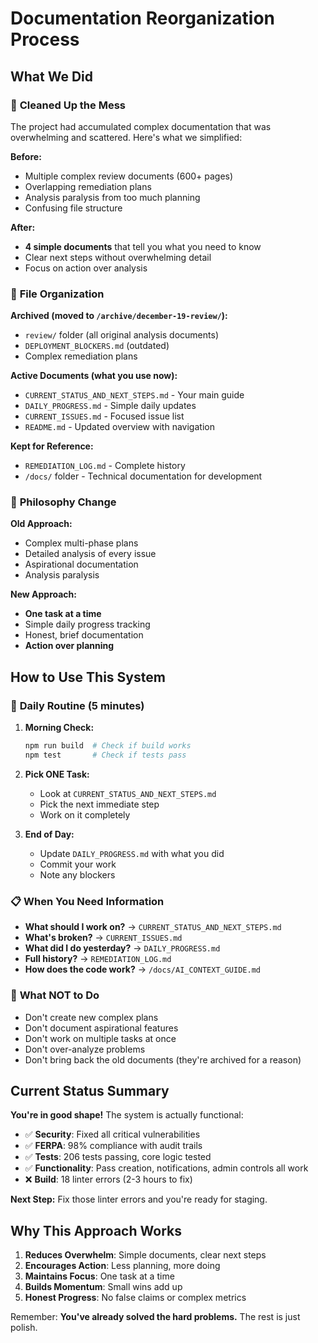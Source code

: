 # Documentation Reorganization Process

## What We Did

### 🧹 **Cleaned Up the Mess**
The project had accumulated complex documentation that was overwhelming and scattered. Here's what we simplified:

**Before:**
- Multiple complex review documents (600+ pages)
- Overlapping remediation plans 
- Analysis paralysis from too much planning
- Confusing file structure

**After:**
- **4 simple documents** that tell you what you need to know
- Clear next steps without overwhelming detail
- Focus on action over analysis

### 📁 **File Organization**

**Archived (moved to `/archive/december-19-review/`):**
- `review/` folder (all original analysis documents)
- `DEPLOYMENT_BLOCKERS.md` (outdated)
- Complex remediation plans

**Active Documents (what you use now):**
- `CURRENT_STATUS_AND_NEXT_STEPS.md` - Your main guide
- `DAILY_PROGRESS.md` - Simple daily updates
- `CURRENT_ISSUES.md` - Focused issue list
- `README.md` - Updated overview with navigation

**Kept for Reference:**
- `REMEDIATION_LOG.md` - Complete history
- `/docs/` folder - Technical documentation for development

### 🎯 **Philosophy Change**

**Old Approach:**
- Complex multi-phase plans
- Detailed analysis of every issue
- Aspirational documentation
- Analysis paralysis

**New Approach:**
- **One task at a time**
- Simple daily progress tracking
- Honest, brief documentation
- **Action over planning**

## How to Use This System

### 🌅 **Daily Routine (5 minutes)**

1. **Morning Check:**
   ```bash
   npm run build  # Check if build works
   npm test       # Check if tests pass
   ```

2. **Pick ONE Task:**
   - Look at `CURRENT_STATUS_AND_NEXT_STEPS.md`
   - Pick the next immediate step
   - Work on it completely

3. **End of Day:**
   - Update `DAILY_PROGRESS.md` with what you did
   - Commit your work
   - Note any blockers

### 📋 **When You Need Information**

- **What should I work on?** → `CURRENT_STATUS_AND_NEXT_STEPS.md`
- **What's broken?** → `CURRENT_ISSUES.md`
- **What did I do yesterday?** → `DAILY_PROGRESS.md`
- **Full history?** → `REMEDIATION_LOG.md`
- **How does the code work?** → `/docs/AI_CONTEXT_GUIDE.md`

### 🚫 **What NOT to Do**

- Don't create new complex plans
- Don't document aspirational features
- Don't work on multiple tasks at once
- Don't over-analyze problems
- Don't bring back the old documents (they're archived for a reason)

## Current Status Summary

**You're in good shape!** The system is actually functional:

- ✅ **Security**: Fixed all critical vulnerabilities
- ✅ **FERPA**: 98% compliance with audit trails
- ✅ **Tests**: 206 tests passing, core logic tested
- ✅ **Functionality**: Pass creation, notifications, admin controls all work
- ❌ **Build**: 18 linter errors (2-3 hours to fix)

**Next Step:** Fix those linter errors and you're ready for staging.

## Why This Approach Works

1. **Reduces Overwhelm**: Simple documents, clear next steps
2. **Encourages Action**: Less planning, more doing
3. **Maintains Focus**: One task at a time
4. **Builds Momentum**: Small wins add up
5. **Honest Progress**: No false claims or complex metrics

Remember: **You've already solved the hard problems.** The rest is just polish. 